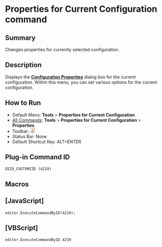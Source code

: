 # Properties for Current Configuration command

## Summary

Changes properties for currently selected configuration.

## Description

Displays the **[Configuration Properties](../../dlg/properties/index)** dialog box for the current configuration. Within this
menu, you can set
various options for the current configuration.

## How to Run

- Default Menu: **Tools** \> **Properties for Current Configuration**
- [All Commands](all_commands): **Tools** >
**Properties for Current Configuration** \> **Properties**
- Toolbar: ![](../../images/properties.png)
- Status Bar: None
- Default Shortcut Key: ALT+ENTER

## Plug-in Command ID

```
EEID_CUSTOMIZE (4219)
```

## Macros

## \[JavaScript\]

```
editor.ExecuteCommandByID(4219);
```

## \[VBScript\]

```
editor.ExecuteCommandByID 4219
```
